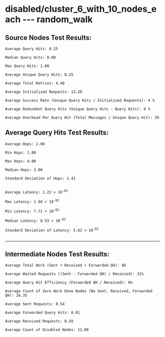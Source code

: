 # disabled/cluster_6_with_10_nodes_each --- random_walk
## Source Nodes Test Results:
	Average Query Hits: 0.25

	Median Query Hits: 0.00

	Max Query Hits: 1.00

	Average Unique Query Hits: 0.25

	Average Total Retries: 4.40

	Average Initialized Requests: 13.20

	Average Success Rate (Unique Query Hits / Initialized Requests): 4 %

	Average Redundant Query Hits (Unique Query Hits - Query Hits): 0 %

	Average Overhead Per Query Hit (Total Messages / Unique Query Hit): 39



## Average Query Hits Test Results:
<pre><code>Average Hops: 2.00

Min Hops: 1.00

Max Hops: 4.00

Median Hops: 1.00

Standard Deviation of Hops: 1.41


Average Latency: 1.22 × 10<sup>-02</sup>

Max Latency: 1.94 × 10<sup>-02</sup>

Min Latency: 7.71 × 10<sup>-03</sup>

Median Latency: 8.93 × 10<sup>-03</sup>

Standard Deviation of Latency: 5.62 × 10<sup>-03</sup>

</code></pre>

---------------------------------------------
## Intermediate Nodes Test Results:

	Average Total Work (Sent + Received + Forwarded QH): 66

	Average Wasted Requests ((Sent - Forwarded QH) / Received): 31%

	Average Query Hit Efficiency (Forwarded QH / Received): 0%

	Average Count of Zero Work Done Nodes (No Sent, Received, Forwarded QH): 26.35

	Average Sent Requests: 0.54

	Average Forwarded Query Hits: 0.01

	Average Received Requests: 0.58

	Average Count of Disabled Nodes: 12.00

